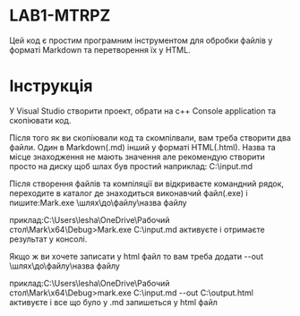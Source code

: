 # LAB1-MTRPZ

Цей код є простим програмним інструментом для обробки файлів у форматі Markdown та перетворення їх у HTML.

# Інструкція

У Visual Studio створити проект, обрати на с++ Сonsole application та скопіювати код.

Після того як ви скопіювали код та скомпілвали, вам треба створити два файли. Один в Markdown(.md) інший у форматі HTML(.html).
Назва та місце знаходження не мають значення але рекомендую створити просто на диску щоб шлах був простий наприклад: C:\input.md

Після створення файлів та компіляції ви відкриваєте командний рядок,
переходите в каталог де знаходиться виконавчий файл(.exe) і пишите:Mark.exe \шлях\до\файлу\назва файлу 

приклад:C:\Users\lesha\OneDrive\Рабочий стол\Mark\x64\Debug>Mark.exe C:\input.md
активуєте і отримаєте результат у консолі.

Якщо ж ви хочете записати у html файл то вам треба додати --out \шлях\до\файлу\назва файлу 

приклад:C:\Users\lesha\OneDrive\Рабочий стол\Mark\x64\Debug>mark.exe C:\input.md --out C:\output.html
активуєте і все що було у .md запишеться у html файл
